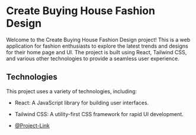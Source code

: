 # Create Buying House Fashion Design

Welcome to the Create Buying House Fashion Design project! This is a web application for fashion enthusiasts to explore the latest trends and designs for their home page and UI. The project is built using React, Tailwind CSS, and various other technologies to provide a seamless user experience.

## Technologies

This project uses a variety of technologies, including:

- React: A JavaScript library for building user interfaces.
- Tailwind CSS: A utility-first CSS framework for rapid UI development.

- [@Project-Link](https://650f1b805ed17f4d7d60fe97--splendid-sunburst-483c8e.netlify.app/) 

